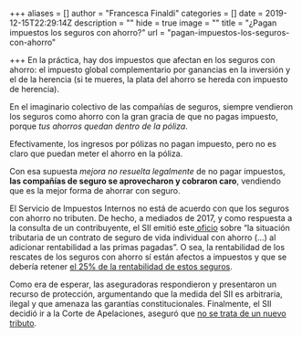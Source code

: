 +++
aliases = []
author = "Francesca Finaldi"
categories = []
date = 2019-12-15T22:29:14Z
description = ""
hide = true
image = ""
title = "¿Pagan impuestos los seguros con ahorro?"
url = "pagan-impuestos-los-seguros-con-ahorro"

+++
En la práctica, hay dos impuestos que afectan en los seguros con ahorro: el impuesto global complementario por ganancias en la inversión y el de la herencia (si te mueres, la plata del ahorro se hereda con impuesto de herencia).

En el imaginario colectivo de las compañías de seguros, siempre vendieron los seguros como ahorro con la gran gracia de que no pagas impuesto, porque _tus ahorros quedan dentro de la póliza_.

Efectivamente, los ingresos por pólizas no pagan impuesto, pero no es claro que puedan meter el ahorro en la póliza.

Con esa supuesta _mejora no resuelta legalmente_ de no pagar impuestos, **las compañías de seguro se aprovecharon y cobraron caro**, vendiendo que es la mejor forma de ahorrar con seguro.

El Servicio de Impuestos Internos no está de acuerdo con que los seguros con ahorro no tributen. De hecho, a mediados de 2017, y como respuesta a la consulta de un contribuyente, el SII emitió este[ oficio](http://www.sii.cl/normativa_legislacion/jurisprudencia_administrativa/ley_impuesto_renta/2017/ja1535.htm) sobre “la situación tributaria de un contrato de seguro de vida individual con ahorro (…) al adicionar rentabilidad a las primas pagadas”. O sea, la rentabilidad de los rescates de los seguros con ahorro sí están afectos a impuestos y que se debería retener [el 25% de la rentabilidad de estos seguros](https://www.df.cl/noticias/mercados/mercados-en-accion/sii-instruye-retener-25-de-rentabilidad-de-seguros-con-ahorro-y-firmas/2019-01-24/185430.html).

Como era de esperar, las aseguradoras respondieron y presentaron un recurso de protección, argumentando que la medida del SII es arbitraria, ilegal y que amenaza las garantías constitucionales. Finalmente, el SII decidió ir a la Corte de Apelaciones, aseguró que [no se trata de un nuevo tributo](https://www.df.cl/noticias/mercados/mercados-en-accion/se-agudiza-polemica-en-los-seguros-de-vida-con-ahorro-sii-va-a-la-corte/2019-02-13/190410.html).